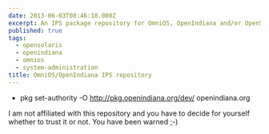```yaml
---
date: 2013-06-03T08:46:18.000Z
excerpt: An IPS package repository for OmniOS, OpenIndiana and/or OpenSolaris.
published: true
tags:
  - opensolaris
  - openindiana
  - omnios
  - system-administration
title: OmniOS/OpenIndiana IPS repository
---
```

* pkg set-authority -O <http://pkg.openindiana.org/dev/> openindiana.org
  
I am not affiliated with this repository and you have to decide for yourself whether to trust it or not. You have been warned ;-)
